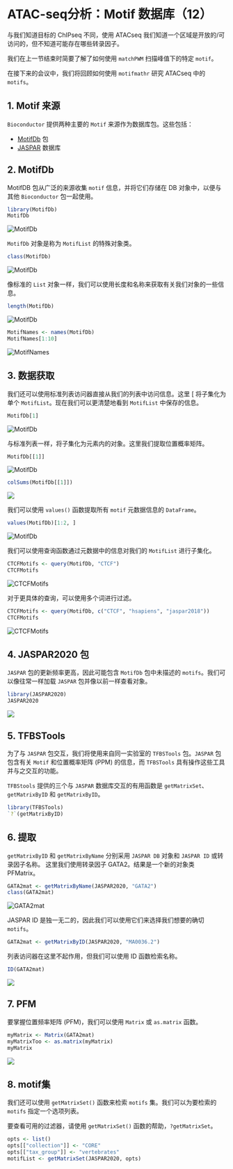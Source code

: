 # ATAC-seq分析：Motif 数据库（12）

与我们知道目标的 ChIPseq 不同，使用 ATACseq 我们知道一个区域是开放的/可访问的，但不知道可能存在哪些转录因子。

我们在上一节结束时简要了解了如何使用 `matchPWM` 扫描峰值下的特定 `motif`。

在接下来的会议中，我们将回顾如何使用 `motifmathr` 研究 ATACseq 中的 `motifs`。



## 1. Motif 来源

`Bioconductor` 提供两种主要的 `Motif` 来源作为数据库包。这些包括：

- [MotifDb](https://www.bioconductor.org/packages/release/bioc/html/MotifDb.html "MotifDb") 包
- [JASPAR](https://www.bioconductor.org/packages/release/data/annotation/html/JASPAR2020.html "JASPAR") 数据库



## 2. MotifDb

MotifDB 包从广泛的来源收集 `motif` 信息，并将它们存储在 DB 对象中，以便与其他 `Bioconductor` 包一起使用。

```R
library(MotifDb)
MotifDb
```

![MotifDb](https://swindler-typora.oss-cn-chengdu.aliyuncs.com/typora_imgs/image-20230105201828035.png)



`MotifDb` 对象是称为 `MotifList` 的特殊对象类。

```R
class(MotifDb)
```

![MotifDb](https://swindler-typora.oss-cn-chengdu.aliyuncs.com/typora_imgs/image-20230105201858055.png)



像标准的 `List` 对象一样，我们可以使用长度和名称来获取有关我们对象的一些信息。

```R
length(MotifDb)
```

![MotifDb](https://swindler-typora.oss-cn-chengdu.aliyuncs.com/typora_imgs/image-20230105201925329.png)



```R
MotifNames <- names(MotifDb)
MotifNames[1:10]
```

![MotifNames](https://swindler-typora.oss-cn-chengdu.aliyuncs.com/typora_imgs/image-20230105201939593.png)



## 3. 数据获取

我们还可以使用标准列表访问器直接从我们的列表中访问信息。这里 [ 将子集化为单个 `MotifList`。现在我们可以更清楚地看到 `MotifList` 中保存的信息。

```R
MotifDb[1]
```

![MotifDb](https://swindler-typora.oss-cn-chengdu.aliyuncs.com/typora_imgs/image-20230105202132394.png)



与标准列表一样，将子集化为元素内的对象。这里我们提取位置概率矩阵。

```R
MotifDb[[1]]
```

![MotifDb](https://swindler-typora.oss-cn-chengdu.aliyuncs.com/typora_imgs/image-20230105202207777.png)



```R
colSums(MotifDb[[1]])
```

![](https://swindler-typora.oss-cn-chengdu.aliyuncs.com/typora_imgs/image-20230105202227279.png)



我们可以使用 `values()` 函数提取所有 `motif` 元数据信息的 `DataFrame`。

```R
values(MotifDb)[1:2, ]
```

![MotifDb](https://swindler-typora.oss-cn-chengdu.aliyuncs.com/typora_imgs/image-20230105202303621.png)



我们可以使用查询函数通过元数据中的信息对我们的 `MotifList` 进行子集化。

```R
CTCFMotifs <- query(MotifDb, "CTCF")
CTCFMotifs
```

![CTCFMotifs](https://swindler-typora.oss-cn-chengdu.aliyuncs.com/typora_imgs/image-20230105202331349.png)



对于更具体的查询，可以使用多个词进行过滤。

```R
CTCFMotifs <- query(MotifDb, c("CTCF", "hsapiens", "jaspar2018"))
CTCFMotifs
```

![CTCFMotifs](https://swindler-typora.oss-cn-chengdu.aliyuncs.com/typora_imgs/image-20230105202348545.png)



## 4. JASPAR2020 包

`JASPAR` 包的更新频率更高，因此可能包含 `MotifDb` 包中未描述的 `motifs`。我们可以像往常一样加载 `JASPAR` 包并像以前一样查看对象。

```R
library(JASPAR2020)
JASPAR2020
```

![](https://swindler-typora.oss-cn-chengdu.aliyuncs.com/typora_imgs/image-20230105202438605.png)



## 5. TFBSTools

为了与 `JASPAR` 包交互，我们将使用来自同一实验室的 `TFBSTools` 包。`JASPAR` 包包含有关 `Motif` 和位置概率矩阵 (PPM) 的信息，而 `TFBSTools` 具有操作这些工具并与之交互的功能。

`TFBStools` 提供的三个与 `JASPAR` 数据库交互的有用函数是 `getMatrixSet`、`getMatrixByID` 和 `getMatrixByID`。

```R
library(TFBSTools)
`?`(getMatrixByID)
```



## 6. 提取

`getMatrixByID` 和 `getMatrixByName` 分别采用 `JASPAR DB` 对象和 `JASPAR ID` 或转录因子名称。
这里我们使用转录因子 GATA2。结果是一个新的对象类 PFMatrix。

```R
GATA2mat <- getMatrixByName(JASPAR2020, "GATA2")
class(GATA2mat)
```

![GATA2mat](https://swindler-typora.oss-cn-chengdu.aliyuncs.com/typora_imgs/image-20230105202708380.png)



JASPAR ID 是独一无二的，因此我们可以使用它们来选择我们想要的确切 `motifs`。

```R
GATA2mat <- getMatrixByID(JASPAR2020, "MA0036.2")
```

列表访问器在这里不起作用，但我们可以使用 ID 函数检索名称。

```R
ID(GATA2mat)
```

![](https://swindler-typora.oss-cn-chengdu.aliyuncs.com/typora_imgs/image-20230105202751818.png)



## 7. PFM

要掌握位置频率矩阵 (PFM)，我们可以使用 `Matrix` 或 `as.matrix` 函数。

```R
myMatrix <- Matrix(GATA2mat)
myMatrixToo <- as.matrix(myMatrix)
myMatrix
```

![](https://swindler-typora.oss-cn-chengdu.aliyuncs.com/typora_imgs/image-20230105203218620.png)



## 8. motif集

我们还可以使用 `getMatrixSet()` 函数来检索 `motifs` 集。我们可以为要检索的 `motifs` 指定一个选项列表。

要查看可用的过滤器，请使用 `getMatrixSet()` 函数的帮助，`?getMatrixSet`。

```R
opts <- list()
opts[["collection"]] <- "CORE"
opts[["tax_group"]] <- "vertebrates"
motifList <- getMatrixSet(JASPAR2020, opts)
```

